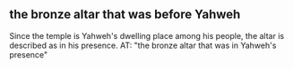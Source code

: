 ## the bronze altar that was before Yahweh ##

Since the temple is Yahweh's dwelling place among his people, the altar is described as in his presence. AT: "the bronze altar that was in Yahweh's presence"